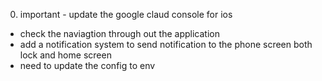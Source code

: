 0. important - update the google claud console for ios
* check the naviagtion through out the application
* add a notification system to send notification to the phone screen both lock and home screen
* need to update the config to env